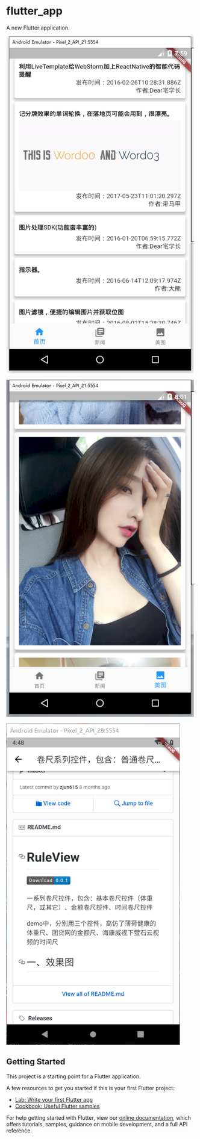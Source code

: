 # flutter_app

A new Flutter application.

![pic1](https://github.com/vi1zen/flutter_app/blob/master/snapshot/snapshot_home.png)

![pic2](https://github.com/vi1zen/flutter_app/blob/master/snapshot/snapshot_picture.png)

![pic3](https://github.com/vi1zen/flutter_app/blob/master/snapshot/flutter_webview_snapshot.png)

## Getting Started

This project is a starting point for a Flutter application.

A few resources to get you started if this is your first Flutter project:

- [Lab: Write your first Flutter app](https://flutter.io/docs/get-started/codelab)
- [Cookbook: Useful Flutter samples](https://flutter.io/docs/cookbook)

For help getting started with Flutter, view our 
[online documentation](https://flutter.io/docs), which offers tutorials, 
samples, guidance on mobile development, and a full API reference.
